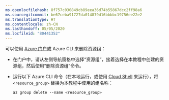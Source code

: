 ```yaml
---
ms.openlocfilehash: 8f757c030849cb89eea36d74b55867dcc2ff98a6
ms.sourcegitcommit: be67ceba91727da014879d16bbbbc19756ee22e2
ms.translationtype: HT
ms.contentlocale: zh-CN
ms.lasthandoff: 05/05/2020
ms.locfileid: "80441352"
---
```

可以使用 [Azure 门户](https://portal.azure.com)或 Azure CLI 来删除资源组：

- 在门户中，请从左侧导航窗格中选择“资源组”，接着选择在本教程中创建的资源组，然后使用“删除资源组”命令。  

- 运行以下 Azure CLI 命令（在本地运行，或使用 [Cloud Shell](/azure/cloud-shell/overview) 来运行），将 `<resource_group>` 替换为本教程中使用的组名称：

    ```azurecli
    az group delete --name <resource_group>
    ```
